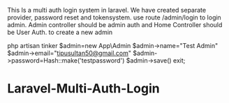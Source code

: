 This Is a multi auth login system in laravel. We have created separate provider, password reset and tokensystem. use route /admin/login to login admin. Admin controller should be admin auth  and Home Controller should be User Auth. to create a new admin

php artisan tinker
$admin=new App\Admin
$admin->name="Test Admin"
$admin->email="tipusultan50@gmail.com"
$admin->password=Hash::make('testpassword')
$admin->save()
exit;
# Laravel-Multi-Auth-Login
